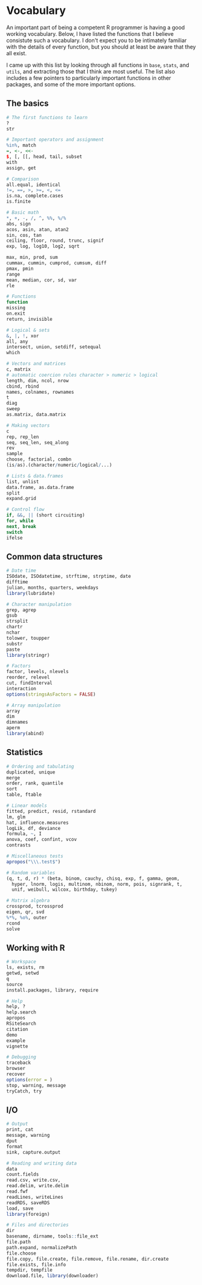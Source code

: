 # Vocabulary

An important part of being a competent R programmer is having a good working vocabulary. Below, I have listed the functions that I believe consistute such a vocabulary. I don't expect you to be intimately familiar with the details of every function, but you should at least be aware that they all exist. 

I came up with this list by looking through all functions in `base`, `stats`, and `utils`, and extracting those that I think are most useful. The list also includes a few pointers to particularly important functions in other packages, and some of the more important options.

## The basics

```R
# The first functions to learn
?
str

# Important operators and assignment
%in%, match
=, <-, <<-
$, [, [[, head, tail, subset
with
assign, get

# Comparison 
all.equal, identical
!=, ==, >, >=, <, <=
is.na, complete.cases
is.finite

# Basic math
*, +, -, /, ^, %%, %/%
abs, sign
acos, asin, atan, atan2
sin, cos, tan
ceiling, floor, round, trunc, signif
exp, log, log10, log2, sqrt

max, min, prod, sum
cummax, cummin, cumprod, cumsum, diff
pmax, pmin
range
mean, median, cor, sd, var
rle

# Functions
function
missing
on.exit
return, invisible

# Logical & sets 
&, |, !, xor
all, any
intersect, union, setdiff, setequal
which

# Vectors and matrices
c, matrix
# automatic coercion rules character > numeric > logical
length, dim, ncol, nrow
cbind, rbind
names, colnames, rownames
t
diag
sweep
as.matrix, data.matrix

# Making vectors 
c
rep, rep_len
seq, seq_len, seq_along
rev
sample
choose, factorial, combn
(is/as).(character/numeric/logical/...)

# Lists & data.frames 
list, unlist
data.frame, as.data.frame
split
expand.grid

# Control flow 
if, &&, || (short circuiting)
for, while
next, break
switch
ifelse
```


## Common data structures

```R
# Date time
ISOdate, ISOdatetime, strftime, strptime, date
difftime
julian, months, quarters, weekdays
library(lubridate)

# Character manipulation 
grep, agrep
gsub
strsplit
chartr
nchar
tolower, toupper
substr
paste
library(stringr)

# Factors 
factor, levels, nlevels
reorder, relevel
cut, findInterval
interaction
options(stringsAsFactors = FALSE)

# Array manipulation
array
dim
dimnames
aperm
library(abind)
```

## Statistics

```R
# Ordering and tabulating 
duplicated, unique
merge
order, rank, quantile
sort
table, ftable

# Linear models 
fitted, predict, resid, rstandard
lm, glm
hat, influence.measures
logLik, df, deviance
formula, ~, I
anova, coef, confint, vcov
contrasts

# Miscellaneous tests
apropos("\\\.test$")

# Random variables 
(q, t, d, r) * (beta, binom, cauchy, chisq, exp, f, gamma, geom, 
  hyper, lnorm, logis, multinom, nbinom, norm, pois, signrank, t, 
  unif, weibull, wilcox, birthday, tukey)

# Matrix algebra 
crossprod, tcrossprod
eigen, qr, svd
%*%, %o%, outer
rcond
solve
```

## Working with R

```R
# Workspace 
ls, exists, rm
getwd, setwd
q
source
install.packages, library, require

# Help
help, ?
help.search
apropos
RSiteSearch
citation
demo
example
vignette

# Debugging
traceback
browser
recover
options(error = )
stop, warning, message
tryCatch, try
```

## I/O

```R
# Output
print, cat
message, warning
dput
format
sink, capture.output

# Reading and writing data
data
count.fields
read.csv, write.csv,
read.delim, write.delim
read.fwf
readLines, writeLines
readRDS, saveRDS
load, save
library(foreign)

# Files and directories 
dir
basename, dirname, tools::file_ext
file.path
path.expand, normalizePath
file.choose
file.copy, file.create, file.remove, file.rename, dir.create
file.exists, file.info
tempdir, tempfile
download.file, library(downloader)
```

